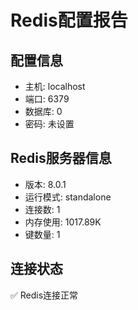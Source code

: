 # Redis配置报告

## 配置信息
- 主机: localhost
- 端口: 6379
- 数据库: 0
- 密码: 未设置

## Redis服务器信息
- 版本: 8.0.1
- 运行模式: standalone
- 连接数: 1
- 内存使用: 1017.89K
- 键数量: 1

## 连接状态
✅ Redis连接正常